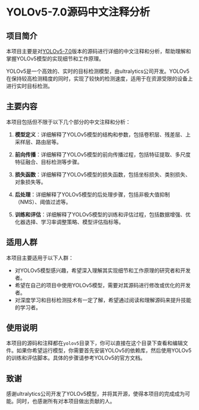 # YOLOv5-7.0源码中文注释分析

## 项目简介

本项目主要是对[YOLOv5-7.0](https://github.com/ultralytics/yolov5/tree/v7.0)版本的源码进行详细的中文注释和分析，帮助理解和掌握YOLOv5模型的实现细节和工作原理。

YOLOv5是一个高效的、实时的目标检测模型，由ultralytics公司开发。YOLOv5在保持较高检测精度的同时，实现了较快的检测速度，适用于在资源受限的设备上进行实时目标检测。

## 主要内容

本项目包括但不限于以下几个部分的中文注释和分析：

1. **模型定义**：详细解释了YOLOv5模型的结构和参数，包括卷积层、残差层、上采样层、路由层等。

2. **前向传播**：详细解释了YOLOv5模型的前向传播过程，包括特征提取、多尺度特征融合、目标检测等步骤。

3. **损失函数**：详细解释了YOLOv5模型的损失函数，包括坐标损失、类别损失、对象损失等。

4. **后处理**：详细解释了YOLOv5模型的后处理步骤，包括非极大值抑制（NMS）、阈值过滤等。

5. **训练和评估**：详细解释了YOLOv5模型的训练和评估过程，包括数据增强、优化器选择、学习率调整策略、模型评估指标等。

## 适用人群

本项目主要适用于以下人群：

- 对YOLOv5模型感兴趣，希望深入理解其实现细节和工作原理的研究者和开发者。
- 希望在自己的项目中使用YOLOv5模型，需要对其源码进行修改或优化的开发者。
- 对深度学习和目标检测技术有一定了解，希望通过阅读和理解源码来提升技能的学习者。

## 使用说明

本项目的源码和注释都在`yolov5`目录下，你可以直接在这个目录下查看和编辑文件。如果你希望运行模型，你需要首先安装YOLOv5的依赖库，然后使用YOLOv5的训练和评估脚本。具体的步骤请参考YOLOv5的官方文档。

## 致谢

感谢ultralytics公司开发了YOLOv5模型，并将其开源，使得本项目的完成成为可能。同时，也感谢所有对本项目做出贡献的人。
